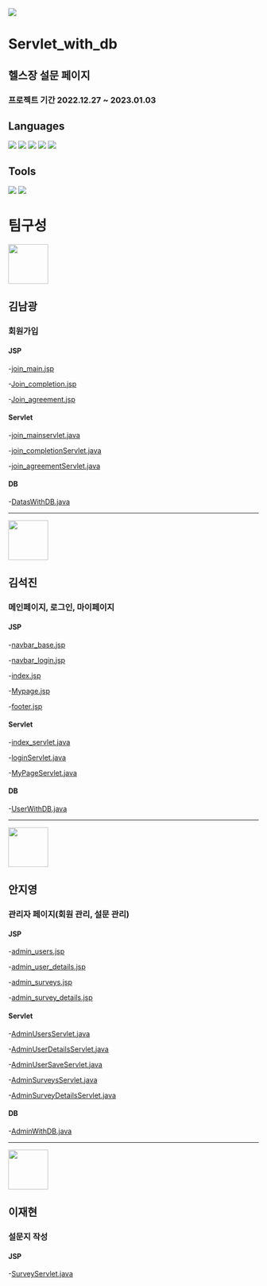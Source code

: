 <img src="https://capsule-render.vercel.app/api?type=waving&color=gradient&height=200&section=header&text=Holy_Moly&fontSize=70" />

# Servlet_with_db

## 헬스장 설문 페이지

### 프로젝트 기간 2022.12.27 ~ 2023.01.03

## Languages

<img src="https://img.shields.io/badge/Java-007396?style=flat&logo=Conda-Forge&logoColor=white" />

<img src="https://img.shields.io/badge/MySQL-4479A1?style=flat&logo=MySQL&logoColor=white" />

<img src="https://img.shields.io/badge/Bootstrap-831083?style=flat&logo=Conda-Forge&logoColor=white"/>

<img src="https://img.shields.io/badge/CSS-EA4335?style=flat&logo=MySQL&logoColor=white" />

<img src="https://img.shields.io/badge/HTML-EA8947?style=flat&logo=MySQL&logoColor=white" />

## Tools

<img src="https://img.shields.io/badge/Visual%20Studio%20Code-007ACC?style=flat&logo=VisualStudioCode&logoColor=white" />

<img src="https://img.shields.io/badge/My%20SQL%20Workbench-188038?style=flat&logo=MySQL&logoColor=white" />

# 팀구성

<img src="https://avatars.githubusercontent.com/u/111833622?v=4" width="80">

## 김남광

### 회원가입

#### JSP

-[join_main.jsp](https://github.com/KimNamKwang/servlet_with_db/blob/master/src/main/resources/META-INF/resources/Join_main.jsp)

-[Join_completion.jsp](https://github.com/KimNamKwang/servlet_with_db/blob/master/src/main/resources/META-INF/resources/Join_completion.jsp)

-[Join_agreement.jsp](https://github.com/KimNamKwang/servlet_with_db/blob/master/src/main/resources/META-INF/resources/Join_agreement.jsp)

#### Servlet

-[join_mainservlet.java](https://github.com/KimNamKwang/servlet_with_db/blob/master/src/main/java/com/kh_semi/servlet_with_db/servlets/join_mainservlet.java)

-[join_completionServlet.java](https://github.com/KimNamKwang/servlet_with_db/blob/master/src/main/java/com/kh_semi/servlet_with_db/servlets/join_completionServlet.java)

-[join_agreementServlet.java](https://github.com/KimNamKwang/servlet_with_db/blob/master/src/main/java/com/kh_semi/servlet_with_db/servlets/join_agreementServlet.java)

#### DB

-[DatasWithDB.java](https://github.com/KimNamKwang/servlet_with_db/blob/master/src/main/java/com/kh_semi/servlet_with_db/dao/DatasWithDB.java)

<hr>

<img src="https://avatars.githubusercontent.com/u/67856821?v=4" width="80">

## 김석진

### 메인페이지, 로그인, 마이페이지

#### JSP

-[navbar_base.jsp](https://github.com/KimNamKwang/servlet_with_db/blob/master/src/main/resources/META-INF/resources/navbar_base.jsp)

-[navbar_login.jsp](https://github.com/KimNamKwang/servlet_with_db/blob/master/src/main/resources/META-INF/resources/navbar_login.jsp)

-[index.jsp](https://github.com/KimNamKwang/servlet_with_db/blob/master/src/main/resources/META-INF/resources/index.jsp)

-[Mypage.jsp](https://github.com/KimNamKwang/servlet_with_db/blob/master/src/main/resources/META-INF/resources/Mypage.jsp)

-[footer.jsp](https://github.com/KimNamKwang/servlet_with_db/blob/master/src/main/resources/META-INF/resources/footer.jsp)

#### Servlet

-[index_servlet.java](https://github.com/KimNamKwang/servlet_with_db/blob/master/src/main/java/com/kh_semi/servlet_with_db/servlets/index_servlet.java)

-[loginServlet.java](https://github.com/KimNamKwang/servlet_with_db/blob/master/src/main/java/com/kh_semi/servlet_with_db/servlets/loginServlet.java)

-[MyPageServlet.java](https://github.com/KimNamKwang/servlet_with_db/blob/master/src/main/java/com/kh_semi/servlet_with_db/servlets/MyPageServlet.java)

#### DB

-[UserWithDB.java](https://github.com/KimNamKwang/servlet_with_db/blob/master/src/main/java/com/kh_semi/servlet_with_db/dao/UserWithDB.java)

<hr>

<img src="https://avatars.githubusercontent.com/u/109323666?v=4" width="80">

## 안지영

### 관리자 페이지(회원 관리, 설문 관리)

#### JSP

-[admin_users.jsp](https://github.com/KimNamKwang/servlet_with_db/blob/master/src/main/resources/META-INF/resources/admin_users.jsp)

-[admin_user_details.jsp](https://github.com/KimNamKwang/servlet_with_db/blob/master/src/main/resources/META-INF/resources/admin_user_details.jsp)

-[admin_surveys.jsp](https://github.com/KimNamKwang/servlet_with_db/blob/master/src/main/resources/META-INF/resources/admin_surveys.jsp)

-[admin_survey_details.jsp](https://github.com/KimNamKwang/servlet_with_db/blob/master/src/main/resources/META-INF/resources/admin_survey_details.jsp)

#### Servlet

-[AdminUsersServlet.java](https://github.com/KimNamKwang/servlet_with_db/blob/master/src/main/java/com/kh_semi/servlet_with_db/servlets/Admin_usersServlet.java)

-[AdminUserDetailsServlet.java](https://github.com/KimNamKwang/servlet_with_db/blob/master/src/main/java/com/kh_semi/servlet_with_db/servlets/AdminUserDetailsServlet.java)

-[AdminUserSaveServlet.java](https://github.com/KimNamKwang/servlet_with_db/blob/master/src/main/java/com/kh_semi/servlet_with_db/servlets/AdminUserSaveServlet.java)

-[AdminSurveysServlet.java](https://github.com/KimNamKwang/servlet_with_db/blob/master/src/main/java/com/kh_semi/servlet_with_db/servlets/AdminSurveysServlet.java)

-[AdminSurveyDetailsServlet.java](https://github.com/KimNamKwang/servlet_with_db/blob/master/src/main/java/com/kh_semi/servlet_with_db/servlets/AdminSurveyDetailsServlet.java)

#### DB

-[AdminWithDB.java](https://github.com/KimNamKwang/servlet_with_db/blob/master/src/main/java/com/kh_semi/servlet_with_db/dao/AdminWithDB.java)

<hr>

<img src="https://avatars.githubusercontent.com/u/109524076?v=4" width="80">

## 이재현

### 설문지 작성

#### JSP

-[SurveyServlet.java](https://github.com/KimNamKwang/servlet_with_db/blob/master/src/main/java/com/kh_semi/servlet_with_db/servlets/Survey.java)